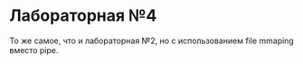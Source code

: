 # Лабораторная №4
То же самое, что и лабораторная №2, но с использованием file mmaping вместо pipe. 
